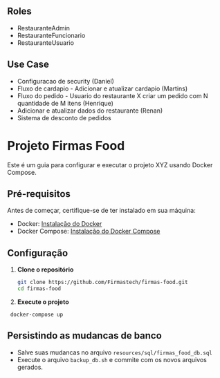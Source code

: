 ## Roles
- RestauranteAdmin
- RestauranteFuncionario
- RestauranteUsuario

## Use Case
- Configuracao de security (Daniel)
- Fluxo de cardapio - Adicionar e atualizar cardapio (Martins)
- Fluxo do pedido - Usuario do restaurante X criar um pedido com N quantidade de M itens (Henrique)
- Adicionar e atualizar dados do restaurante (Renan)
- Sistema de desconto de pedidos


# Projeto Firmas Food

Este é um guia para configurar e executar o projeto XYZ usando Docker Compose.

## Pré-requisitos

Antes de começar, certifique-se de ter instalado em sua máquina:

- Docker: [Instalação do Docker](https://docs.docker.com/get-docker/)
- Docker Compose: [Instalação do Docker Compose](https://docs.docker.com/compose/install/)

## Configuração

1. **Clone o repositório**

   ```bash
   git clone https://github.com/Firmastech/firmas-food.git
   cd firmas-food
   ```
2. **Execute o projeto**
```
 docker-compose up    
```


## Persistindo as mudancas de banco
 - Salve suas mudancas no arquivo `resources/sql/firmas_food_db.sql`
 - Execute o arquivo `backup_db.sh` e commite com os novos arquivos gerados.
